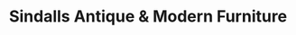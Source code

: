 ---
title: "Sindalls Antique & Modern Furniture"
url: /harleston/sindalls-antique-und-modern-furniture/
shop: Möbel
---